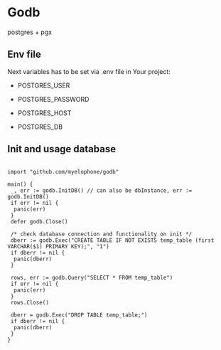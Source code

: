 # Godb

postgres + pgx

## Env file

Next variables has to be set via .env file in Your project:

- POSTGRES_USER

- POSTGRES_PASSWORD

- POSTGRES_HOST

- POSTGRES_DB

## Init and usage database

```golang

import "github.com/myelophone/godb"

main() {
 _, err := godb.InitDB() // can also be dbInstance, err := godb.InitDB()
 if err != nil {
  panic(err)
 }
 defer godb.Close()

 /* check database connection and functionality on init */
 dberr := godb.Exec("CREATE TABLE IF NOT EXISTS temp_table (first VARCHAR($1) PRIMARY KEY);", "1")
 if dberr != nil {
  panic(dberr)
 }

 rows, err := godb.Query("SELECT * FROM temp_table")
 if err != nil {
  panic(err)
 }
 rows.Close()

 dberr = godb.Exec("DROP TABLE temp_table;")
 if dberr != nil {
  panic(dberr)
 }
}

```
